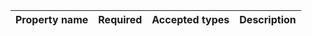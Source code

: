 | Property&nbsp;name | Required | Accepted&nbsp;types | Description |
| ------------------ | :------: | :-----------------: | :---------- |